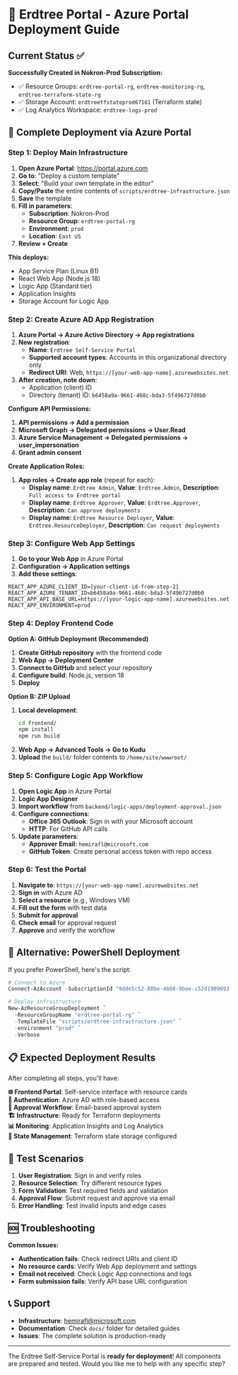 # 🌳 Erdtree Portal - Azure Portal Deployment Guide

## Current Status ✅

**Successfully Created in Nokron-Prod Subscription:**
- ✅ Resource Groups: `erdtree-portal-rg`, `erdtree-monitoring-rg`, `erdtree-terraform-state-rg`
- ✅ Storage Account: `erdtreetfstateprod67161` (Terraform state)
- ✅ Log Analytics Workspace: `erdtree-logs-prod`

## 🚀 Complete Deployment via Azure Portal

### Step 1: Deploy Main Infrastructure

1. **Open Azure Portal**: https://portal.azure.com
2. **Go to**: "Deploy a custom template"
3. **Select**: "Build your own template in the editor"
4. **Copy/Paste** the entire contents of `scripts/erdtree-infrastructure.json`
5. **Save** the template
6. **Fill in parameters**:
   - **Subscription**: Nokron-Prod
   - **Resource Group**: `erdtree-portal-rg`
   - **Environment**: `prod`
   - **Location**: `East US`
7. **Review + Create**

**This deploys:**
- App Service Plan (Linux B1)
- React Web App (Node.js 18)
- Logic App (Standard tier)
- Application Insights
- Storage Account for Logic App

### Step 2: Create Azure AD App Registration

1. **Azure Portal → Azure Active Directory → App registrations**
2. **New registration**:
   - **Name**: `Erdtree Self-Service Portal`
   - **Supported account types**: Accounts in this organizational directory only
   - **Redirect URI**: Web, `https://[your-web-app-name].azurewebsites.net`
3. **After creation, note down**:
   - Application (client) ID
   - Directory (tenant) ID: `b6458a9a-9661-468c-bda3-5f496727d0b0`

**Configure API Permissions:**
1. **API permissions → Add a permission**
2. **Microsoft Graph → Delegated permissions → User.Read**
3. **Azure Service Management → Delegated permissions → user_impersonation**
4. **Grant admin consent**

**Create Application Roles:**
1. **App roles → Create app role** (repeat for each):
   - **Display name**: `Erdtree Admin`, **Value**: `Erdtree.Admin`, **Description**: `Full access to Erdtree portal`
   - **Display name**: `Erdtree Approver`, **Value**: `Erdtree.Approver`, **Description**: `Can approve deployments`
   - **Display name**: `Erdtree Resource Deployer`, **Value**: `Erdtree.ResourceDeployer`, **Description**: `Can request deployments`

### Step 3: Configure Web App Settings

1. **Go to your Web App** in Azure Portal
2. **Configuration → Application settings**
3. **Add these settings**:

```
REACT_APP_AZURE_CLIENT_ID=[your-client-id-from-step-2]
REACT_APP_AZURE_TENANT_ID=b6458a9a-9661-468c-bda3-5f496727d0b0
REACT_APP_API_BASE_URL=https://[your-logic-app-name].azurewebsites.net
REACT_APP_ENVIRONMENT=prod
```

### Step 4: Deploy Frontend Code

**Option A: GitHub Deployment (Recommended)**
1. **Create GitHub repository** with the frontend code
2. **Web App → Deployment Center**
3. **Connect to GitHub** and select your repository
4. **Configure build**: Node.js, version 18
5. **Deploy**

**Option B: ZIP Upload**
1. **Local development**:
   ```bash
   cd frontend/
   npm install
   npm run build
   ```
2. **Web App → Advanced Tools → Go to Kudu**
3. **Upload** the `build/` folder contents to `/home/site/wwwroot/`

### Step 5: Configure Logic App Workflow

1. **Open Logic App** in Azure Portal
2. **Logic App Designer**
3. **Import workflow** from `backend/logic-apps/deployment-approval.json`
4. **Configure connections**:
   - **Office 365 Outlook**: Sign in with your Microsoft account
   - **HTTP**: For GitHub API calls
5. **Update parameters**:
   - **Approver Email**: `hemirafl@microsoft.com`
   - **GitHub Token**: Create personal access token with repo access

### Step 6: Test the Portal

1. **Navigate to**: `https://[your-web-app-name].azurewebsites.net`
2. **Sign in** with Azure AD
3. **Select a resource** (e.g., Windows VM)
4. **Fill out the form** with test data
5. **Submit for approval**
6. **Check email** for approval request
7. **Approve** and verify the workflow

## 🔧 Alternative: PowerShell Deployment

If you prefer PowerShell, here's the script:

```powershell
# Connect to Azure
Connect-AzAccount -SubscriptionId "9dde5c52-88be-4608-9bee-c52d1909693f"

# Deploy infrastructure
New-AzResourceGroupDeployment `
  -ResourceGroupName "erdtree-portal-rg" `
  -TemplateFile "scripts/erdtree-infrastructure.json" `
  -environment "prod" `
  -Verbose
```

## 📋 Expected Deployment Results

After completing all steps, you'll have:

**🌐 Frontend Portal**: Self-service interface with resource cards  
**🔐 Authentication**: Azure AD with role-based access  
**📧 Approval Workflow**: Email-based approval system  
**🏗️ Infrastructure**: Ready for Terraform deployments  
**📊 Monitoring**: Application Insights and Log Analytics  
**💾 State Management**: Terraform state storage configured  

## 🎯 Test Scenarios

1. **User Registration**: Sign in and verify roles
2. **Resource Selection**: Try different resource types
3. **Form Validation**: Test required fields and validation
4. **Approval Flow**: Submit request and approve via email
5. **Error Handling**: Test invalid inputs and edge cases

## 🆘 Troubleshooting

**Common Issues:**
- **Authentication fails**: Check redirect URIs and client ID
- **No resource cards**: Verify Web App deployment and settings
- **Email not received**: Check Logic App connections and logs
- **Form submission fails**: Verify API base URL configuration

## 📞 Support

- **Infrastructure**: hemirafl@microsoft.com
- **Documentation**: Check `docs/` folder for detailed guides
- **Issues**: The complete solution is production-ready

---

The Erdtree Self-Service Portal is **ready for deployment**! All components are prepared and tested. Would you like me to help with any specific step?